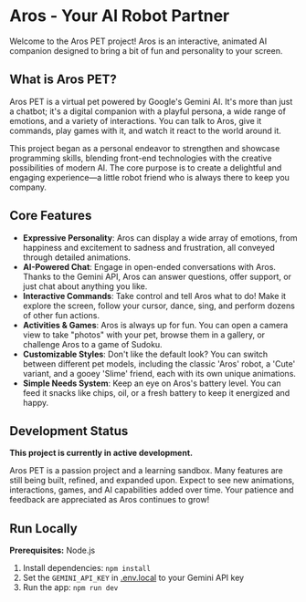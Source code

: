 

# Aros - Your AI Robot Partner

Welcome to the Aros PET project! Aros is an interactive, animated AI companion designed to bring a bit of fun and personality to your screen.

## What is Aros PET?

Aros PET is a virtual pet powered by Google's Gemini AI. It's more than just a chatbot; it's a digital companion with a playful persona, a wide range of emotions, and a variety of interactions. You can talk to Aros, give it commands, play games with it, and watch it react to the world around it.

This project began as a personal endeavor to strengthen and showcase programming skills, blending front-end technologies with the creative possibilities of modern AI. The core purpose is to create a delightful and engaging experience—a little robot friend who is always there to keep you company.

## Core Features

- **Expressive Personality**: Aros can display a wide array of emotions, from happiness and excitement to sadness and frustration, all conveyed through detailed animations.
- **AI-Powered Chat**: Engage in open-ended conversations with Aros. Thanks to the Gemini API, Aros can answer questions, offer support, or just chat about anything you like.
- **Interactive Commands**: Take control and tell Aros what to do! Make it explore the screen, follow your cursor, dance, sing, and perform dozens of other fun actions.
- **Activities & Games**: Aros is always up for fun. You can open a camera view to take "photos" with your pet, browse them in a gallery, or challenge Aros to a game of Sudoku.
- **Customizable Styles**: Don't like the default look? You can switch between different pet models, including the classic 'Aros' robot, a 'Cute' variant, and a gooey 'Slime' friend, each with its own unique animations.
- **Simple Needs System**: Keep an eye on Aros's battery level. You can feed it snacks like chips, oil, or a fresh battery to keep it energized and happy.

## Development Status

**This project is currently in active development.**

Aros PET is a passion project and a learning sandbox. Many features are still being built, refined, and expanded upon. Expect to see new animations, interactions, games, and AI capabilities added over time. Your patience and feedback are appreciated as Aros continues to grow!

## Run Locally

**Prerequisites:** Node.js

1. Install dependencies:
   `npm install`
2. Set the `GEMINI_API_KEY` in [.env.local](.env.local) to your Gemini API key
3. Run the app:
   `npm run dev`
